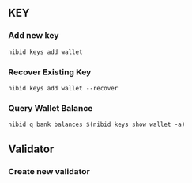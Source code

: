 ## KEY

### Add new key

```
nibid keys add wallet
```

### Recover Existing Key

```
nibid keys add wallet --recover
```

### Query Wallet Balance

```
nibid q bank balances $(nibid keys show wallet -a)
```

## Validator


### Create new validator
```

```
